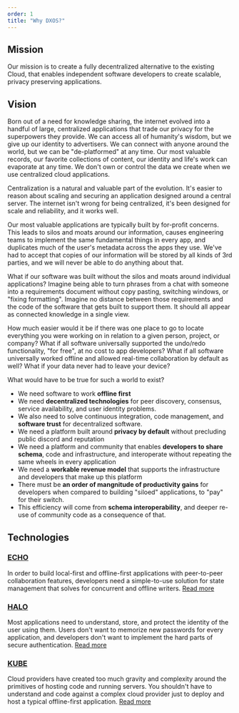 ```yaml
---
order: 1
title: "Why DXOS?"
---
```


## Mission

Our mission is to create a fully decentralized alternative to the existing Cloud, that enables independent software developers to create scalable, privacy preserving applications.

## Vision

Born out of a need for knowledge sharing, the internet evolved into a handful of large, centralized applications that trade our privacy for the superpowers they provide.
We can access all of humanity's wisdom, but we give up our identity to advertisers.
We can connect with anyone around the world, but we can be "de-platformed" at any time.
Our most valuable records, our favorite collections of content, our identity and life's work can evaporate at any time. We don't own or control the data we create when we use centralized cloud applications.

Centralization is a natural and valuable part of the evolution.
It's easier to reason about scaling and securing an application designed around a central server.
The internet isn't wrong for being centralized, it's been designed for scale and reliability, and it works well.

Our most valuable applications are typically built by for-profit concerns.
This leads to silos and moats around our information, causes engineering teams to implement the same fundamental things in every app, and duplicates much of the user's metadata across the apps they use.
We've had to accept that copies of our information will be stored by all kinds of 3rd parties, and we will never be able to do anything about that.

What if our software was built without the silos and moats around individual applications?
Imagine being able to turn phrases from a chat with someone into a requirements document without copy pasting, switching windows, or "fixing formatting".
Imagine no distance between those requirements and the code of the software that gets built to support them.
It should all appear as connected knowledge in a single view.

How much easier would it be if there was one place to go to locate everything you were working on in relation to a given person, project, or company?
What if all software universally supported the undo/redo functionality, "for free", at no cost to app developers?
What if all software universally worked offline and allowed real-time collaboration by default as well? What if your data never had to leave your device?

What would have to be true for such a world to exist?

* We need software to work **offline first**
* We need **decentralized technologies** for peer discovery, consensus, service availability, and user identity problems.
* We also need to solve continuous integration, code management, and **software trust** for decentralized software.
* We need a platform built around **privacy by default** without precluding public discord and reputation
* We need a platform and community that enables **developers to share schema**, code and infrastructure, and interoperate without repeating the same wheels in every application
* We need a **workable revenue model** that supports the infrastructure and developers that make up this platform
* There must be **an order of mangnitude of productivity gains** for developers when compared to building "siloed" applications, to "pay" for their switch.
* This efficiency will come from **schema interoperability**, and deeper re-use of community code as a consequence of that.

## Technologies

### [ECHO](platform/)

In order to build local-first and offline-first applications with peer-to-peer collaboration features, developers need a simple-to-use solution for state management that solves for concurrent and offline writers. [Read more](platform/)

### [HALO](platform/halo.md)

Most applications need to understand, store, and protect the identity of the user using them. Users don't want to memorize new passwords for every application, and developers don't want to implement the hard parts of secure authentication. [Read more](platform/halo.md)

### [KUBE](platform/kube.md)

Cloud providers have created too much gravity and complexity around the primitives of hosting code and running servers. You shouldn't have to understand and code against a complex cloud provider just to deploy and host a typical offline-first application. [Read more](platform/kube.md)
